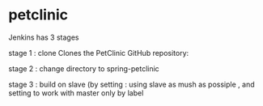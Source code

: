 # petclinic


Jenkins has 3 stages 

stage 1 : clone Clones the PetClinic GitHub repository:

stage 2 : change directory to spring-petclinic

stage 3 : build on slave (by setting : using slave as mush as possiple , and setting to work with master only by label
